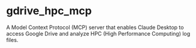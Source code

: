 # gdrive_hpc_mcp
A Model Context Protocol (MCP) server that enables Claude Desktop to access Google Drive and analyze HPC (High Performance Computing) log files.
